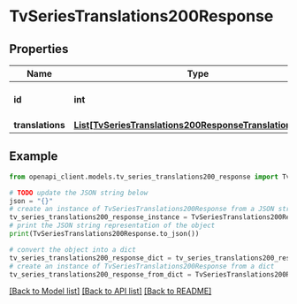 # TvSeriesTranslations200Response


## Properties

Name | Type | Description | Notes
------------ | ------------- | ------------- | -------------
**id** | **int** |  | [optional] [default to 0]
**translations** | [**List[TvSeriesTranslations200ResponseTranslationsInner]**](TvSeriesTranslations200ResponseTranslationsInner.md) |  | [optional] 

## Example

```python
from openapi_client.models.tv_series_translations200_response import TvSeriesTranslations200Response

# TODO update the JSON string below
json = "{}"
# create an instance of TvSeriesTranslations200Response from a JSON string
tv_series_translations200_response_instance = TvSeriesTranslations200Response.from_json(json)
# print the JSON string representation of the object
print(TvSeriesTranslations200Response.to_json())

# convert the object into a dict
tv_series_translations200_response_dict = tv_series_translations200_response_instance.to_dict()
# create an instance of TvSeriesTranslations200Response from a dict
tv_series_translations200_response_from_dict = TvSeriesTranslations200Response.from_dict(tv_series_translations200_response_dict)
```
[[Back to Model list]](../README.md#documentation-for-models) [[Back to API list]](../README.md#documentation-for-api-endpoints) [[Back to README]](../README.md)


